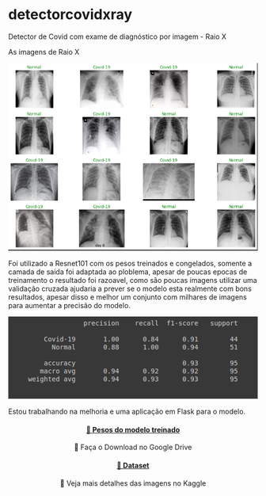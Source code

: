 # detectorcovidxray
Detector de Covid com exame de diagnóstico por imagem - Raio X

As imagens de Raio X

![plot](./imgs/covid.png)

Foi utilizado a Resnet101 com os pesos treinados e congelados, somente a camada de saida foi adaptada ao ploblema, apesar de poucas epocas de treinamento o resultado foi razoavel, como são poucas imagens utilizar uma validação cruzada ajudaria a prever se o modelo esta realmente com bons resultados, apesar disso e melhor um conjunto com milhares de imagens para aumentar a precisão do modelo.

![plot](./imgs/report.png)

Estou trabalhando na melhoria e uma aplicação em Flask para o modelo.


<h4 align="center">
    <a href="https://drive.google.com/file/d/1MBwHhK0yaosXjfEBf_YQGJAF39-aROI-/view?usp=sharing">🔗 Pesos do modelo treinado</a>
</h4>
<p align="center">🚀 Faça o Download no Google Drive</p>

<h4 align="center">
    <a href="https://www.kaggle.com/imranzaman5202/covid19-xray-images-dataset">🔗 Dataset</a>
</h4>
<p align="center">🚀 Veja mais detalhes das imagens no Kaggle</p>
